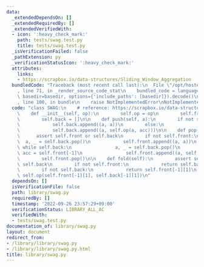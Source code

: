 ```yaml
---
data:
  _extendedDependsOn: []
  _extendedRequiredBy: []
  _extendedVerifiedWith:
  - icon: ':heavy_check_mark:'
    path: tests/swag.test.py
    title: tests/swag.test.py
  _isVerificationFailed: false
  _pathExtension: py
  _verificationStatusIcon: ':heavy_check_mark:'
  attributes:
    links:
    - https://scrapbox.io/data-structures/Sliding_Window_Aggregation
  bundledCode: "Traceback (most recent call last):\n  File \"/opt/hostedtoolcache/PyPy/3.7.13/x64/site-packages/onlinejudge_verify/documentation/build.py\"\
    , line 71, in _render_source_code_stat\n    bundled_code = language.bundle(stat.path,\
    \ basedir=basedir, options={'include_paths': [basedir]}).decode()\n  File \"/opt/hostedtoolcache/PyPy/3.7.13/x64/site-packages/onlinejudge_verify/languages/python.py\"\
    , line 100, in bundle\n    raise NotImplementedError\nNotImplementedError\n"
  code: "class SWAG:\n    # reference: https://scrapbox.io/data-structures/Sliding_Window_Aggregation\n\
    \    def __init__(self, op):\n        self.op = op\n        self.front = []\n\
    \        self.back = []\n\n    def push(self, a):\n        if not self.back:\n\
    \            self.back.append((a, a))\n        else:\n            _, acc = self.back[-1]\n\
    \            self.back.append((a, self.op(a, acc)))\n\n    def pop(self):\n  \
    \      assert self.front or self.back\n        if not self.front:\n          \
    \  a, _ = self.back.pop()\n            self.front.append((a, a))\n           \
    \ while self.back:\n                a, _ = self.back.pop()\n                _,\
    \ acc = self.front[-1]\n                self.front.append((a, self.op(a, acc)))\n\
    \        self.front.pop()\n\n    def fold(self):\n        assert self.front or\
    \ self.back\n        if not self.front:\n            return self.back[-1][1]\n\
    \        if not self.back:\n            return self.front[-1][1]\n        return\
    \ self.op(self.front[-1][1], self.back[-1][1])\n"
  dependsOn: []
  isVerificationFile: false
  path: library/swag.py
  requiredBy: []
  timestamp: '2022-09-26 23:57:29+09:00'
  verificationStatus: LIBRARY_ALL_AC
  verifiedWith:
  - tests/swag.test.py
documentation_of: library/swag.py
layout: document
redirect_from:
- /library/library/swag.py
- /library/library/swag.py.html
title: library/swag.py
---
```

